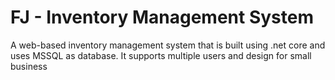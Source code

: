 # FJ - Inventory Management System
A web-based inventory management system that is built using .net core and uses MSSQL as database. It supports multiple users and design for small business
